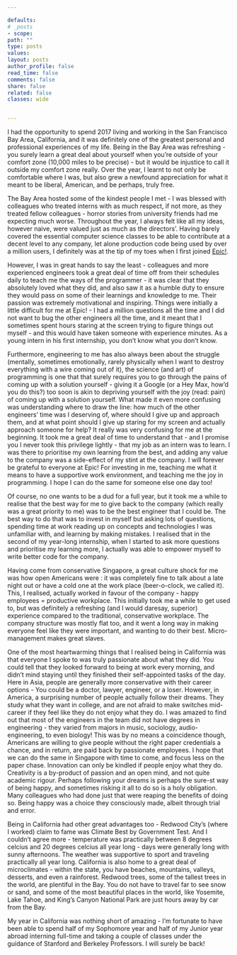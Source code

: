 ```yaml
---

defaults:
# _posts
- scope:
path: ""
type: posts
values:
layout: posts
author_profile: false
read_time: false
comments: false
share: false
related: false
classes: wide


---
```

I had the opportunity to spend 2017 living and working in the San Francisco Bay Area, California, and it was definitely one of the greatest personal and professional experiences of my life. Being in the Bay Area was refreshing - you surely learn a great deal about yourself when you’re outside of your comfort zone (10,000 miles to be precise) - but it would be injustice to call it outside my comfort zone really. Over the year, I learnt to not only be comfortable where I was, but also grew a newfound appreciation for what it meant to be liberal, American, and be perhaps, truly free.

The Bay Area hosted some of the kindest people I met - I was blessed with colleagues who treated interns with as much respect, if not more, as they treated fellow colleagues - horror stories from university friends had me expecting much worse. Throughout the year, I always felt like all my ideas, however naive, were valued just as much as the directors’. Having barely covered the essential computer science classes to be able to contribute at a decent level to any company, let alone production code being used by over a million users, I definitely was at the tip of my toes when I first joined [Epic!](https://www.getepic.com). 

However, I was in great hands to say the least - colleagues and more experienced engineers took a great deal of time off from their schedules daily to teach me the ways of the programmer - it was clear that they absolutely loved what they did, and also saw it as a humble duty to ensure they would pass on some of their learnings and knowledge to me. Their passion was extremely motivational and inspiring. Things were initially a little difficult for me at Epic! - I had a million questions all the time and I did not want to bug the other engineers all the time, and it meant that I sometimes spent hours staring at the screen trying to figure things out myself - and this would have taken someone with experience minutes. As a young intern in his first internship, you don’t know what you don’t know.

Furthermore, engineering to me has also always been about the struggle (mentally, sometimes emotionally, rarely physically when I want to destroy everything with a wire coming out of it), the science (and art) of programming is one that that surely requires you to go through the pains of coming up with a solution yourself - giving it a Google (or a Hey Max, how’d you do this?) too soon is akin to depriving yourself with the joy (read: pain) of coming up with a solution yourself. What made it even more confusing was understanding where to draw the line: how much of the other engineers’ time was I deserving of, where should I give up and approach them, and at what point should I give up staring for my screen and actually approach someone for help? It really was very confusing for me at the beginning. It took me a great deal of time to understand that - and I promise you I never took this privilege lightly - that my job as an intern was to learn. I was there to prioritise my own learning from the best, and adding any value to the company was a side-effect of my stint at the company. I will forever be grateful to everyone at Epic! For investing in me, teaching me what it means to have a supportive work environment, and teaching me the joy in programming. I hope I can do the same for someone else one day too! 

Of course, no one wants to be a dud for a full year, but it took me a while to realise that the best way for me to give back to the company (which really was a great priority to me) was to be the best engineer that I could be. The best way to do that was to invest in myself but asking lots of questions, spending time at work reading up on concepts and technologies I was unfamiliar with, and learning by making mistakes. I realised that in the second of my year-long internship, when I started to ask more questions and prioritise my learning more, I actually was able to empower myself to write better code for the company. 

Having come from conservative Singapore, a great culture shock for me was how open Americans were : it was completely fine to talk about a late night out or have a cold one at the work place (beer-o-clock, we called it). This, I realised, actually worked in favour of the company - happy employees = productive workplace. This initially took me a while to get used to, but was definitely a refreshing (and I would daresay, superior) experience compared to the traditional, conservative workplace. The company structure was mostly flat too, and it went a long way in making everyone feel like they were important, and wanting to do their best. Micro-management makes great slaves. 

One of the most heartwarming things that I realised being in California was that everyone I spoke to was truly passionate about what they did. You could tell that they looked forward to being at work every morning, and didn’t mind staying until they finished their self-appointed tasks of the day. Here in Asia, people are generally more conservative with their career options - You could be a doctor, lawyer, engineer, or a loser. However, in America, a surprising number of people actually follow their dreams. They study what they want in college, and are not afraid to make switches mid-career if they feel like they do not enjoy what they do. I was amazed to find out that most of the engineers in the team did not have degrees in engineering - they varied from majors in music, sociology, audio-engineering, to even biology! This was by no means a coincidence though, Americans are willing to give people without the right paper credentials a chance, and in return, are paid back by passionate employees. I hope that we can do the same in Singapore with time to come, and focus less on the paper chase. Innovation can only be kindled if people enjoy what they do. Creativity is a by-product of passion and an open mind, and not quite academic rigour. Perhaps following your dreams is perhaps the sure-st way of being happy, and sometimes risking it all to do so is a holy obligation. Many colleagues who had done just that were reaping the benefits of doing so. Being happy was a choice they consciously made, albeit through trial and error. 

Being in California had other great advantages too - Redwood City’s (where I worked) claim to fame was Climate Best by Government Test. And I couldn’t agree more - temperature was practically between 8 degrees celcius and 20 degrees celcius all year long - days were generally long with sunny afternoons. The weather was supportive to sport and traveling practically all year long. California is also home to a great deal of microclimates - within the state, you have beaches, mountains, valleys, desserts, and even a rainforest. Redwood trees, some of the tallest trees in the world, are plentiful in the Bay. You do not have to travel far to see snow or sand, and some of the most beautiful places in the world, like Yosemite, Lake Tahoe, and King’s Canyon National Park are just hours away by car from the Bay.


My year in California was nothing short of amazing - I’m fortunate to have been able to spend half of my Sophomore year and half of my Junior year abroad interning full-time and taking a couple of classes under the guidance of Stanford and Berkeley Professors. I will surely be back!
